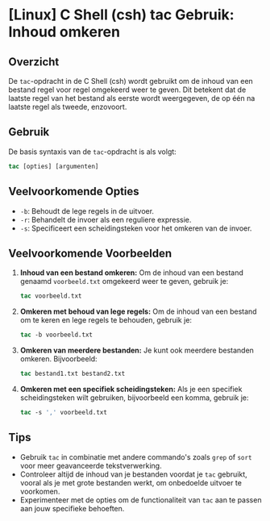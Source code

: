 # [Linux] C Shell (csh) tac Gebruik: Inhoud omkeren

## Overzicht
De `tac`-opdracht in de C Shell (csh) wordt gebruikt om de inhoud van een bestand regel voor regel omgekeerd weer te geven. Dit betekent dat de laatste regel van het bestand als eerste wordt weergegeven, de op één na laatste regel als tweede, enzovoort.

## Gebruik
De basis syntaxis van de `tac`-opdracht is als volgt:

```csh
tac [opties] [argumenten]
```

## Veelvoorkomende Opties
- `-b`: Behoudt de lege regels in de uitvoer.
- `-r`: Behandelt de invoer als een reguliere expressie.
- `-s`: Specificeert een scheidingsteken voor het omkeren van de invoer.

## Veelvoorkomende Voorbeelden

1. **Inhoud van een bestand omkeren:**
   Om de inhoud van een bestand genaamd `voorbeeld.txt` omgekeerd weer te geven, gebruik je:

   ```csh
   tac voorbeeld.txt
   ```

2. **Omkeren met behoud van lege regels:**
   Om de inhoud van een bestand om te keren en lege regels te behouden, gebruik je:

   ```csh
   tac -b voorbeeld.txt
   ```

3. **Omkeren van meerdere bestanden:**
   Je kunt ook meerdere bestanden omkeren. Bijvoorbeeld:

   ```csh
   tac bestand1.txt bestand2.txt
   ```

4. **Omkeren met een specifiek scheidingsteken:**
   Als je een specifiek scheidingsteken wilt gebruiken, bijvoorbeeld een komma, gebruik je:

   ```csh
   tac -s ',' voorbeeld.txt
   ```

## Tips
- Gebruik `tac` in combinatie met andere commando's zoals `grep` of `sort` voor meer geavanceerde tekstverwerking.
- Controleer altijd de inhoud van je bestanden voordat je `tac` gebruikt, vooral als je met grote bestanden werkt, om onbedoelde uitvoer te voorkomen.
- Experimenteer met de opties om de functionaliteit van `tac` aan te passen aan jouw specifieke behoeften.